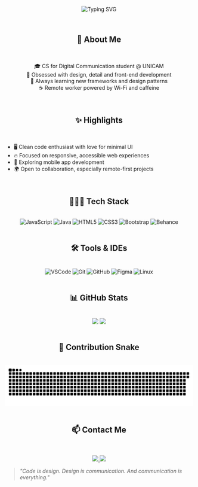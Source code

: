 <p align="center">
  <img src="https://readme-typing-svg.demolab.com?font=JetBrains+Mono&size=24&pause=1000&center=true&vCenter=true&width=435&lines=Hi%2C+I'm+Jason+%F0%9F%91%8B;Front-End+Developer;UI%2FUX+Guy;Frameworks+Enthusiast" alt="Typing SVG" />
</p>

<br>

<h2 align="center">🚀 About Me</h2>

<br>

<p align="center">
🎓 CS for Digital Communication student @ UNICAM <br>
🎨 Obsessed with design, detail and front-end development <br>
🧠 Always learning new frameworks and design patterns <br>
☕ Remote worker powered by Wi-Fi and caffeine
</p>

<br>

<h2 align="center">✨ Highlights</h2>

<br>

- 🖥️ Clean code enthusiast with love for minimal UI  
- 🔥 Focused on responsive, accessible web experiences  
- 📱 Exploring mobile app development  
- 🌍 Open to collaboration, especially remote-first projects  

<br>

<h2 align="center">🧑🏼‍💻 Tech Stack</h2>

<br>

<div align="center">
  <img src="https://cdn.jsdelivr.net/gh/devicons/devicon/icons/javascript/javascript-original.svg" height="40" alt="JavaScript" />
  <img src="https://cdn.jsdelivr.net/gh/devicons/devicon/icons/java/java-original.svg" height="40" alt="Java" />
  <img src="https://cdn.jsdelivr.net/gh/devicons/devicon/icons/html5/html5-original.svg" height="40" alt="HTML5" />
  <img src="https://cdn.jsdelivr.net/gh/devicons/devicon/icons/css3/css3-original.svg" height="40" alt="CSS3" />
  <img src="https://cdn.jsdelivr.net/gh/devicons/devicon/icons/bootstrap/bootstrap-original.svg" height="40" alt="Bootstrap" />
  <img src="https://cdn.jsdelivr.net/gh/devicons/devicon/icons/behance/behance-original.svg" height="40" alt="Behance" />
</div>

<br>

<h2 align="center">🛠️ Tools & IDEs</h2>

<br>

<div align="center">
  <img src="https://cdn.jsdelivr.net/gh/devicons/devicon/icons/vscode/vscode-original.svg" height="35" alt="VSCode" />
  <img src="https://cdn.jsdelivr.net/gh/devicons/devicon/icons/git/git-original.svg" height="35" alt="Git" />
  <img src="https://cdn.jsdelivr.net/gh/devicons/devicon/icons/github/github-original.svg" height="35" alt="GitHub" />
  <img src="https://cdn.jsdelivr.net/gh/devicons/devicon/icons/figma/figma-original.svg" height="35" alt="Figma" />
  <img src="https://cdn.jsdelivr.net/gh/devicons/devicon/icons/linux/linux-original.svg" height="35" alt="Linux" />
</div>

<br>

<h2 align="center">📊 GitHub Stats</h2>

<br>

<div align="center">
  <img src="https://github-readme-stats.vercel.app/api/top-langs?username=xBh4ne&locale=en&hide_title=false&layout=compact&card_width=320&langs_count=5&theme=dark&hide_border=false&order=2" height="150" />
  <img src="https://streak-stats.demolab.com?user=xBh4ne&locale=en&mode=daily&theme=dark&hide_border=false&border_radius=5&order=3" height="150" />
</div>

<br>

<h2 align="center">🐍 Contribution Snake</h2>

<br>

<div align="center">
  <img src="https://raw.githubusercontent.com/zanepearton/zanepearton/output/github-contribution-grid-snake-dark.svg#gh-dark-mode-only" alt="GitHub Contribution Grid Snake Animation Dark Mode"/>
</div>

<br>

<h2 align="center">📫 Contact Me</h2>

<br>

<p align="center">
  <a href="https://linkedin.com/in/jasonbini">
    <img src="https://img.shields.io/badge/LinkedIn-blue?style=for-the-badge&logo=linkedin&logoColor=white" />
  </a>
  <a href="mailto:me.jasonbini@gmail.com">
    <img src="https://img.shields.io/badge/Email-D14836?style=for-the-badge&logo=gmail&logoColor=white" />
  </a>
</p>



> *"Code is design. Design is communication. And communication is everything."*
